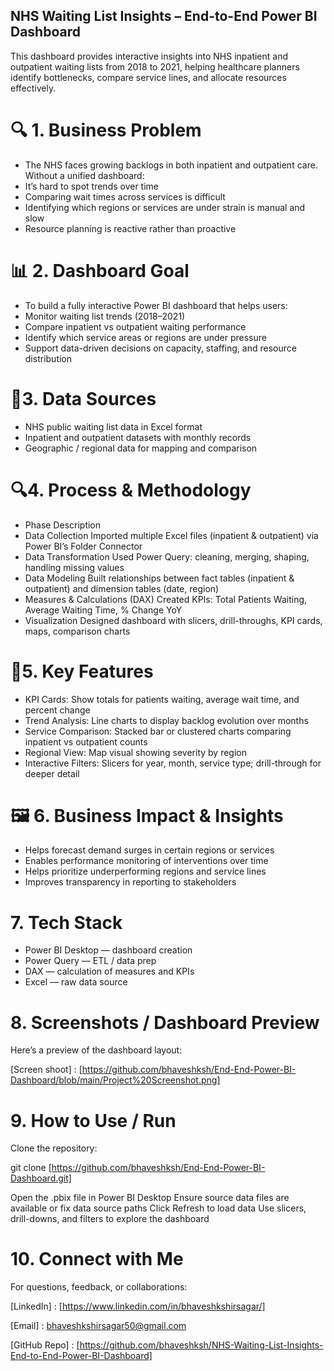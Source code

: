 ## NHS Waiting List Insights – End-to-End Power BI Dashboard

This dashboard provides interactive insights into NHS inpatient and outpatient waiting lists from 2018 to 2021, helping healthcare planners identify bottlenecks, compare service lines, and allocate resources effectively.

# 🔍 1. Business Problem

  * The NHS faces growing backlogs in both inpatient and outpatient care. Without a unified dashboard:
  * It’s hard to spot trends over time
  * Comparing wait times across services is difficult
  * Identifying which regions or services are under strain is manual and slow
  * Resource planning is reactive rather than proactive

# 📊 2. Dashboard Goal

  * To build a fully interactive Power BI dashboard that helps users:
  * Monitor waiting list trends (2018–2021)
  * Compare inpatient vs outpatient waiting performance
  * Identify which service areas or regions are under pressure
  * Support data-driven decisions on capacity, staffing, and resource distribution

# 📂3. Data Sources

  * NHS public waiting list data in Excel format
  * Inpatient and outpatient datasets with monthly records
  * Geographic / regional data for mapping and comparison

# 🔍4. Process & Methodology

  * Phase	Description
  * Data Collection	Imported multiple Excel files (inpatient & outpatient) via Power BI’s Folder Connector
  * Data Transformation	Used Power Query: cleaning, merging, shaping, handling missing values
  * Data Modeling	Built relationships between fact tables (inpatient & outpatient) and dimension tables (date, region)
  * Measures & Calculations (DAX)	Created KPIs: Total Patients Waiting, Average Waiting Time, % Change YoY
  * Visualization	Designed dashboard with slicers, drill-throughs, KPI cards, maps, comparison charts
    
# 🔑5. Key Features

  * KPI Cards: Show totals for patients waiting, average wait time, and percent change
  * Trend Analysis: Line charts to display backlog evolution over months
  * Service Comparison: Stacked bar or clustered charts comparing inpatient vs outpatient counts
  * Regional View: Map visual showing severity by region
  * Interactive Filters: Slicers for year, month, service type; drill-through for deeper detail
    
# 🖼️ 6. Business Impact & Insights

  * Helps forecast demand surges in certain regions or services
  * Enables performance monitoring of interventions over time
  * Helps prioritize underperforming regions and service lines
  * Improves transparency in reporting to stakeholders

# 7. Tech Stack

  * Power BI Desktop — dashboard creation
  * Power Query — ETL / data prep
  * DAX — calculation of measures and KPIs
  * Excel — raw data source

# 8. Screenshots / Dashboard Preview

Here’s a preview of the dashboard layout:

[Screen shoot] : [https://github.com/bhaveshksh/End-End-Power-BI-Dashboard/blob/main/Project%20Screenshot.png]

# 9. How to Use / Run

Clone the repository:

git clone [https://github.com/bhaveshksh/End-End-Power-BI-Dashboard.git]

Open the .pbix file in Power BI Desktop
Ensure source data files are available or fix data source paths
Click Refresh to load data
Use slicers, drill-downs, and filters to explore the dashboard

# 10. Connect with Me

For questions, feedback, or collaborations:

[LinkedIn] : [https://www.linkedin.com/in/bhaveshkshirsagar/]

[Email] : bhaveshkshirsagar50@gmail.com

[GitHub Repo] : [https://github.com/bhaveshksh/NHS-Waiting-List-Insights-End-to-End-Power-BI-Dashboard]
